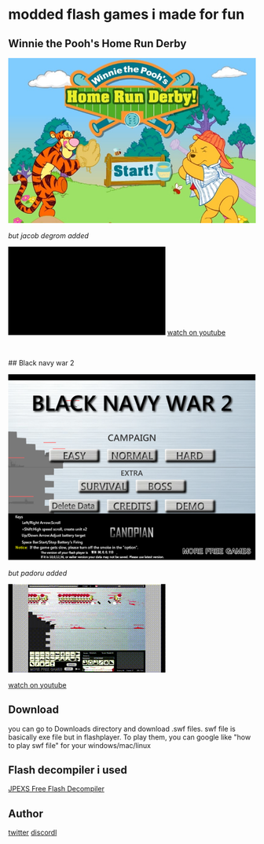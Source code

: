 
# modded flash games i made for fun



## Winnie the Pooh's Home Run Derby

![Earth](https://github.com/mushoku-ningen/modded-flash-games/blob/main/Pictures/homerunderby_en_screenshot.jpg)

*but jacob degrom added*

![Hhaha](https://github.com/mushoku-ningen/modded-flash-games/blob/main/Videos/output1.gif)
[watch on youtube](https://www.youtube.com/watch?v=KfFqumBsDoA)

<p>&nbsp;</p>
## Black navy war 2

![game](https://github.com/mushoku-ningen/modded-flash-games/blob/main/Pictures/black-navy-war-2.png)

*but padoru added*

![Hhaha](https://github.com/mushoku-ningen/modded-flash-games/blob/main/Videos/output.gif)

[watch on youtube](https://www.youtube.com/watch?v=FNb6DhkTBkk)

## Download 
you can go to Downloads directory and download .swf files. swf file is basically exe file but in flashplayer. To play them,  you can google like "how to play swf file" for your windows/mac/linux

## Flash decompiler i used
[JPEXS Free Flash Decompiler](https://github.com/jindrapetrik/jpexs-decompiler)

## Author 
[twitter](https://twitter.com/mlasdf2)
[discordl](https://discordapp.com/users/741246124710690880)
